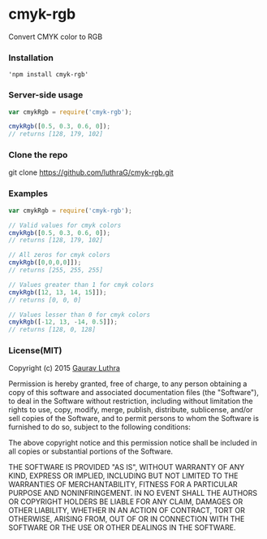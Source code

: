 # cmyk-rgb
Convert CMYK color to RGB


### Installation

	'npm install cmyk-rgb'

### Server-side usage

```javascript
var cmykRgb = require('cmyk-rgb');

cmykRgb([0.5, 0.3, 0.6, 0]); 
// returns [128, 179, 102]
```

### Clone the repo

git clone https://github.com/luthraG/cmyk-rgb.git

### Examples

```javascript
var cmykRgb = require('cmyk-rgb');

// Valid values for cmyk colors
cmykRgb([0.5, 0.3, 0.6, 0]); 
// returns [128, 179, 102]

// All zeros for cmyk colors
cmykRgb([0,0,0,0]]); 
// returns [255, 255, 255]

// Values greater than 1 for cmyk colors
cmykRgb([12, 13, 14, 15]]); 
// returns [0, 0, 0]

// Values lesser than 0 for cmyk colors
cmykRgb([-12, 13, -14, 0.5]]); 
// returns [128, 0, 128]
```


### License(MIT)

Copyright (c) 2015 [Gaurav Luthra](luthra.zenith@gmail.com)

Permission is hereby granted, free of charge, to any person obtaining a copy
of this software and associated documentation files (the "Software"), to deal
in the Software without restriction, including without limitation the rights
to use, copy, modify, merge, publish, distribute, sublicense, and/or sell
copies of the Software, and to permit persons to whom the Software is
furnished to do so, subject to the following conditions:

The above copyright notice and this permission notice shall be included in all
copies or substantial portions of the Software.

THE SOFTWARE IS PROVIDED "AS IS", WITHOUT WARRANTY OF ANY KIND, EXPRESS OR
IMPLIED, INCLUDING BUT NOT LIMITED TO THE WARRANTIES OF MERCHANTABILITY,
FITNESS FOR A PARTICULAR PURPOSE AND NONINFRINGEMENT. IN NO EVENT SHALL THE
AUTHORS OR COPYRIGHT HOLDERS BE LIABLE FOR ANY CLAIM, DAMAGES OR OTHER
LIABILITY, WHETHER IN AN ACTION OF CONTRACT, TORT OR OTHERWISE, ARISING FROM,
OUT OF OR IN CONNECTION WITH THE SOFTWARE OR THE USE OR OTHER DEALINGS IN THE
SOFTWARE.
